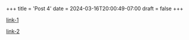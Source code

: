 +++
title = 'Post 4'
date = 2024-03-16T20:00:49-07:00
draft = false
+++

[link-1](https://foo.com/link-1)

[link-2](https://foo.com/link-2)

